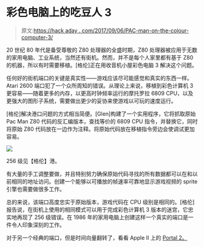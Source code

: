 # 彩色电脑上的吃豆人 3

> 原文:[https://hack aday . com/2017/09/06/PAC-man-on-the-colour-computer-3/](https://hackaday.com/2017/09/06/pac-man-on-the-colour-computer-3/)

20 世纪 80 年代是备受尊敬的 Z80 处理器的全盛时期，Z80 处理器被应用于无数的家用电脑、工业系统，当然还有街机。然而，并不是每个人家里都有基于 Z80 的机器，所以有时需要移植。[格伦]正在用收音机小屋彩色电脑 3 解决这个问题。

任何好的街机端口的关键是真实性——游戏应该尽可能感觉和真实的东西一样。Atari 2600 端口犯了一个众所周知的错误。从理论上来说，移植到彩色计算机 3 更容易——随着更多的内存，以更高时钟频率运行的摩托罗拉 6809 CPU，以及更强大的图形子系统，需要做出更少的妥协来使游戏以可玩的速度运行。

[格伦]解决港口问题的方式相当简便。[Glen]构建了一个实用程序，它将抓取原始 Pac Man Z80 代码的反汇编版本，查找等价的 6809 CPU 指令，并替换它，同时将原始 Z80 代码放在一边作为注释。将原始代码放在移植指令旁边会使调试更加容易。

![](../Images/b9519d06950e6158704a4ee19156105f.png)

256 级见【格伦】港。

有大量的手工调整要做，并且特别努力确保原始代码寻找的所有数据都可以在和以前相同的地址访问。创建一个能够以可播放的帧速率可靠地显示游戏视频的 sprite 引擎也需要做很多工作。

总的来说，该端口高度忠实于原始版本，游戏代码在 CPU 级别是相同的。[格伦]报告说，在街机上使用的相同模式可以用于完成彩色计算机 3 版本的迷宫，它忠实地再现了 256 级错误。在 1986 年的家用电脑上创建这样一个真实的端口是一件令人印象深刻的工作。

对于另一个经典的端口，但是时间向量翻转了，看看 Apple II 上的 [Portal 2。](https://hackaday.com/2017/01/12/portal-ported-to-the-apple-ii/)